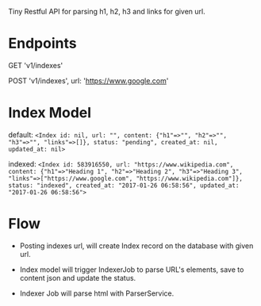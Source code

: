 Tiny Restful API for parsing h1, h2, h3 and links for given url.

# Endpoints

GET 'v1/indexes'

POST 'v1/indexes', url: 'https://www.google.com'

# Index Model

default: ```<Index id: nil, url: "", content: {"h1"=>"", "h2"=>"", "h3"=>"", "links"=>[]}, status: "pending", created_at: nil, updated_at: nil>```

indexed: ```<Index id: 583916550, url: "https://www.wikipedia.com", content: {"h1"=>"Heading 1", "h2"=>"Heading 2", "h3"=>"Heading 3", "links"=>["https://www.google.com", "https://www.wikipedia.com"]}, status: "indexed", created_at: "2017-01-26 06:58:56", updated_at: "2017-01-26 06:58:56">```

# Flow

* Posting indexes url, will create Index record on the database with given url.

* Index model will trigger IndexerJob to parse URL's elements, save to content json and update the status.

* Indexer Job will parse html with ParserService.
